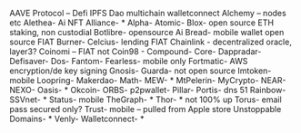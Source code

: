 AAVE Protocol – Defi IPFS Dao multichain walletconnect
Alchemy – nodes etc
Alethea- Ai NFT
Alliance- *
Alpha-
Atomic-
Blox- open source ETH staking, non custodial
Botlibre- opensource Ai
Bread- mobile wallet open source FIAT
Burner-
Celcius- lending FIAT
Chainlink - decentralized oracle, layer3?
Coinomi – FIAT not
Coin98 -
Compound-
Core-
Dappradar-
Defisaver-
Dos-
Fantom-
Fearless- mobile only
Fortmatic- AWS encryption/de key signing
Gnosis-
Guarda- not open source
Imtoken- mobile
Loopring-
Makerdao-
Math-
MEW- *
MtPelerin-
MyCrypto-
NEAR-
NEXO-
Oasis- *
Okcoin-
ORBS-
p2pwallet-
Pillar-
Portis- dns 51
Rainbow-
SSVnet- * 
Status- mobile
TheGraph- *
Thor- * not 100% up
Torus- email pass secured only?
Trust- mobile – pulled from Apple store
Unstoppable Domains- *
Venly-
Walletconnect- *
